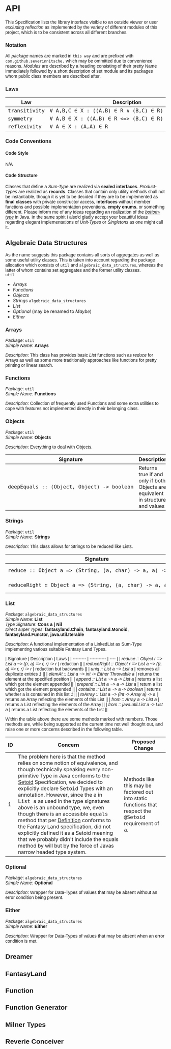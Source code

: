 # API
This Specification lists the library interface visible to an outside viewer or user *excluding reflection* as implemented by the variety of different modules of this project, which is to be consistent across all different branches.

### Notation
All *package* names are marked in `this way` and are prefixed with `com.github.severinnitsche.` which may be ommitted due to convenience reasons. *Modules* are described by a heading consisting of their pretty Name immediately followed by a short description of set module and its packages whom public class members are described after.

### Laws

| Law | Description |
| --- | ----------- |
| *transitivity* | _∀ A,B,C ∈ X : ((A,B) ∈ R ∧ (B,C) ∈ R) => (A,C) ∈ R_ |
| *symmetry*     | _∀ A,B ∈ X : ((A,B) ∈ R <=> (B,C) ∈ R)_ |
| *reflexivity*  | _∀ A ∈ X : (A,A) ∈ R_ |

### Code Conventions
#### Code Style
N/A
#### Code Structure
Classes that define a *Sum-Type* are realized via **sealed interfaces**. *Product-Types* are realized as **records**. Classes that contain only utility methods shall not be instantiable, though it is yet to be decided if they are to be implemented as **final classes** with private constructor access, **interfaces** without member functions and possible implementation preventions, **empty enums**, or something different. Please inform me of any ideas regarding an realization of the *[bottom-type](https://wiki.c2.com/?BottomType)* in Java. In the same spirit I also'd gladly accept your beautiful ideas regarding elegant implementations of *Unit-Types* or *Singletons* as one might call it.

## Algebraic Data Structures
As the name suggests this package contains all sorts of aggregates as well as some useful utility classes. This is taken into account regarding the package allocation which consists of `util` and `algebraic_data_structures`, whereas the latter of whom contains set aggregates and the former utility classes.\
`util`
- *Arrays*
- *Functions*
- *Objects*
- *Strings*
`algebraic_data_structures`
- *List*
- *Optional* (may be renamed to *Maybe*)
- *Either*

### Arrays
*Package*: `util`\
*Simple Name*: **Arrays**

*Description*: This class has provides basic *List* functions such as *reduce* for Arrays as well as some more traditionally approaches like functions for pretty printing or linear search.
### Functions
*Package*: `util`\
*Simple Name*: **Functions**

*Description*: Collection of frequently used Functions and some extra utilities to cope with features not implemented directly in their belonging class.
### Objects
*Package*: `util`\
*Simple Name*: **Objects**

*Description*: Everything to deal with Objects.

| Signature | Description | Laws |
| --------- | ----------- | ---- |
| _deepEquals :: (Object, Object) -> boolean_ | Returns true if and only if both Objects are equivalent in structure and values | *transitivity*, *reflexivity*, *symmetry* |

### Strings
*Package*: `util`\
*Simple Name*: **Strings**

*Description*: This class allows for Strings to be reduced like Lists.

| Signature | Description | Laws |
| --------- | ----------- | ---- |
| _reduce :: Object a => (String, (a, char) -> a, a) -> a_ | Reduction on Strings |
| _reduceRight ∷ Object a => (String, (a, char) -> a, a) -> a_ | Reduction on Strings |

### List
*Package*: `algebraic_data_structures`\
*Simple Name*: **List** \
*Type Signature*: **Cons a | Nil**\
*Direct super Types*: **fantasyland.Chain**, **fantasyland.Monoid**, **fantasyland.Functor**, **java.util.Iterable**

*Description*: A functional implementation of a LinkedList as Sum-Type implementing various suitable Fantasy Land Types.

| Signature | Description | Laws |
| --------- | ----------- | ---- |
| _reduce :: Object r => List a ~> ((r, a) => r, r) -> r_ | reduction ||
| _reduceRight :: Object r => List a ~> ((r, a) => r, r) -> r_ | reduction but backwards ||
| _uniq :: List a ~> List a_ | removes all duplicate entries _1_ ||
| _elemAt :: List a ~> int -> Either Throwable a_ | returns the element at the specified position ||
| _append :: List a ~> a -> List a_ | returns a list which got the element appended ||
| _prepend :: List a ~> a -> List a_ | return a list which got the element prepended ||
| _contains :: List a ~> a -> boolean_ | returns whether a is contained in this list _1_ ||
| _toArray :: List a ~> (int -> Array a) -> a_ | returns an Array reflecting the elements of this List ||
| _from :: Array a -> List a_ | returns a List reflecting the elements of the Array ||
| _from :: java.util.List a -> List a_ | returns a List reflecting the elements of the List ||

Within the table above there are some methods marked with numbers. Those methods are, while being supported at the current time not well thought out, and raise one or more concerns described in the following table.

| ID | Concern | Proposed Change |
| -- | ------- | --------------- |
| 1  | The problem here is that the method relies on some notion of equivalence, and though technically speaking every non-primitive Type in Java conforms to the [Setoid](http://www.tomharding.me/2017/03/09/fantas-eel-and-specification-3/) Specification, we decided to explicitly declare _Setoid_ Types with an annotation. However, since the _a_ in _List a_ as used in the type signatures above is an unbound type, we, even though there is an accessible _equals_ method that per [Definition](https://docs.oracle.com/en/java/javase/15/docs/api/java.base/java/lang/Object.html#equals(java.lang.Object)) conforms to the Fantasy Land specification, did not explicitly defined it as a Setoid meaning that we probably didn't include the equals method by will but by the force of Javas narrow headed type system. | Methods like this may be factored out into static functions that respect the _@Setoid_ requirement of _a_. |

### Optional
*Package*: `algebraic_data_structures`\
*Simple Name*: **Optional**

*Description*: Wrapper for Data-Types of values that may be absent without an error condition being present.
### Either
*Package*: `algebraic_data_structures`\
*Simple Name*: **Either**

*Description*: Wrapper for Data-Types of values that may be absent when an error condition is met.

## Dreamer

## FantasyLand

## Function

## Function Generator

## Milner Types

## Reverie Conceiver

<style>
@import url('https://fonts.googleapis.com/css2?family=Fira+Code:wght@300&family=Montserrat&display=swap');
p,h1,h2,h3,h4,h5,h6,h7 {
  font-family: 'Montserrat', sans-serif;
}
/*td:nth-of-type(1)*/
td em {
  font-family: 'Fira Code', monospace;
  font-style: normal;
  White-space: nowrap;
}
</style>
